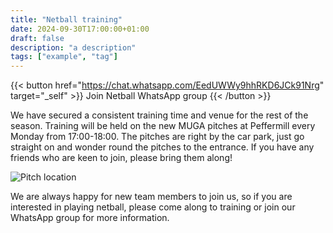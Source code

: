 ```yaml
---
title: "Netball training"
date: 2024-09-30T17:00:00+01:00
draft: false
description: "a description"
tags: ["example", "tag"]
---
```

{{< button href="https://chat.whatsapp.com/EedUWWy9hhRKD6JCk91Nrg" target="_self" >}}
Join Netball WhatsApp group
{{< /button >}}

We have secured a consistent training time and venue for the rest of the season. Training will be held on the new MUGA pitches at Peffermill every Monday from 17:00-18:00. The pitches are right by the car park, just go straight on and wonder round the pitches to the entrance. If you have any friends who are keen to join, please bring them along! 

![Pitch location](netballpitchlocation.png)

We are always happy for new team members to join us, so if you are interested in playing netball, please come along to training or join our WhatsApp group for more information.
